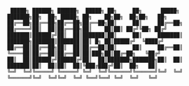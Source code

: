 ```
 █████╗ ██████╗ ██████╗  █████╗ ██╗     ██╗      █████╗     ███████╗██╗  ██╗ █████╗ ██╗    ██╗██╗  ██╗██╗   ██╗
██╔══██╗██╔══██╗██╔══██╗██╔══██╗██║     ██║     ██╔══██╗    ██╔════╝██║  ██║██╔══██╗██║    ██║██║ ██╔╝╚██╗ ██╔╝
███████║██████╔╝██║  ██║███████║██║     ██║     ███████║    ███████╗███████║███████║██║ █╗ ██║█████╔╝  ╚████╔╝ 
██╔══██║██╔══██╗██║  ██║██╔══██║██║     ██║     ██╔══██║    ╚════██║██╔══██║██╔══██║██║███╗██║██╔═██╗   ╚██╔╝  
██║  ██║██████╔╝██████╔╝██║  ██║███████╗███████╗██║  ██║    ███████║██║  ██║██║  ██║╚███╔███╔╝██║  ██╗   ██║   
╚═╝  ╚═╝╚═════╝ ╚═════╝ ╚═╝  ╚═╝╚══════╝╚══════╝╚═╝  ╚═╝    ╚══════╝╚═╝  ╚═╝╚═╝  ╚═╝ ╚══╝╚══╝ ╚═╝  ╚═╝   ╚═╝   
                                                                                                                
```
                                                
                                                                                            
                                                                                            
                                                   
<!--
**Abdalla-Shawky/Abdalla-Shawky** is a ✨ _special_ ✨ repository because its `README.md` (this file) appears on your GitHub profile.

Here are some ideas to get you started:

- 🔭 I’m currently working on ...
- 🌱 I’m currently learning ...
- 👯 I’m looking to collaborate on ...
- 🤔 I’m looking for help with ...
- 💬 Ask me about ...
- 📫 How to reach me: ...
- 😄 Pronouns: ...
- ⚡ Fun fact: ...
-->
